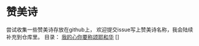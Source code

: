 # 赞美诗
尝试收集一些赞美诗存放在github上，
欢迎提交issue写上赞美诗名称，我会陆续补充到仓库里。
目录：
[我的心你要称颂耶和华](https://github.com/Till2ThatDay/zanmeishi/blob/main/%E4%B8%AD%E6%96%87%E8%B5%9E%E7%BE%8E%E8%AF%97/%E6%88%91%E7%9A%84%E5%BF%83%E4%BD%A0%E8%A6%81%E7%A7%B0%E9%A2%82%E8%80%B6%E5%92%8C%E5%8D%8E.mp4)
[]
